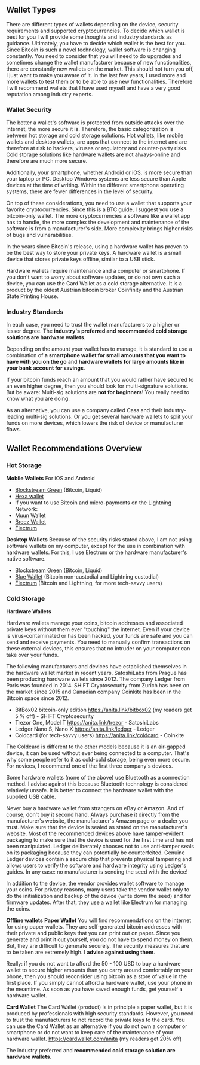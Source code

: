 ## Wallet Types

There are different types of wallets depending on the device, security requirements and supported cryptocurrencies. To decide which wallet is best for you I will provide some thoughts and industry standards as guidance. Ultimately, you have to decide which wallet is the best for you. Since Bitcoin is such a novel technology, wallet software is changing constantly. You need to consider that you will need to do upgrades and sometimes change the wallet manufacturer because of new functionalities, there are constantly new wallets on the market. This should not turn you off, I just want to make you aware of it. In the last few years, I used more and more wallets to test them or to be able to use new functionalities. Therefore I will recommend wallets that I have used myself and have a very good reputation among industry experts.

### Wallet Security

The better a wallet's software is protected from outside attacks over the internet, the more secure it is. Therefore, the basic categorization is between hot storage and cold storage solutions. Hot wallets, like mobile wallets and desktop wallets, are apps that connect to the internet and are therefore at risk to hackers, viruses or regulatory and counter-party risks. Cold storage solutions like hardware wallets are not always-online and therefore are much more secure.

Additionally, your smartphone, whether Android or iOS, is more secure than your laptop or PC. Desktop Windows systems are less secure than Apple devices at the time of writing. Within the different smartphone operating systems, there are fewer differences in the level of security.

On top of these considerations, you need to use a wallet that supports your favorite cryptocurrencies. Since this is a BTC guide, I suggest you use a bitcoin-only wallet. The more cryptocurrencies a software like a wallet app has to handle, the more complex the development and maintenance of the software is from a manufacturer's side. More complexity brings higher risks of bugs and vulnerabilities.

In the years since Bitcoin's release, using a hardware wallet has proven to be the best way to store your private keys. A hardware wallet is a small device that stores private keys offline, similar to a USB stick.

Hardware wallets require maintenance and a computer or smartphone. If you don't want to worry about software updates, or do not own such a device, you can use the Card Wallet as a cold storage alternative. It is a product by the oldest Austrian bitcoin broker Coinfinity and the Austrian State Printing House.

### Industry Standards
In each case, you need to trust the wallet manufacturers to a higher or lesser degree. The **industry's preferred and recommended cold storage solutions are hardware wallets**.

Depending on the amount your wallet has to manage, it is standard to use a combination of **a smartphone wallet for small amounts that you want to have with you on the go** and **hardware wallets for large amounts like in your bank account for savings**.

If your bitcoin funds reach an amount that you would rather have secured to an even higher degree, then you should look for multi-signature solutions. But be aware: Multi-sig solutions are **not for beginners**! You really need to know what you are doing.

As an alternative, you can use a company called Casa and their industry-leading multi-sig solutions. Or you get several hardware wallets to split your funds on more devices, which lowers the risk of device or manufacturer flaws.

## Wallet Recommendations Overview

### Hot Storage

**Mobile Wallets**
For iOS and Android
* [Blockstream Green](https://blockstream.com/green/) (Bitcoin, Liquid)
* [Hexa wallet](https://hexawallet.io/)
* If you want to use Bitcoin and micro-payments on the Lightning Network:
* [Muun Wallet](https://muun.com/)
* [Breez Wallet](https://breez.technology/)
* [Electrum](https://electrum.org)

**Desktop Wallets**
Because of the security risks stated above, I am not using software wallets on my computer, except for the use in combination with hardware wallets. For this, I use Electrum or the hardware manufacturer's native software.

* [Blockstream Green](https://blockstream.com/green/) (Bitcoin, Liquid)
* [Blue Wallet](https://bluewallet.io/) (Bitcoin non-custodial and Lightning custodial)
* [Electrum](https://electrum.org) (Bitcoin and Lightning, for more tech-savvy users)

### Cold Storage
**Hardware Wallets**

Hardware wallets manage your coins, bitcoin addresses and associated private keys without them ever "touching" the internet. Even if your device is virus-contaminated or has been hacked, your funds are safe and you can send and receive payments. You need to manually confirm transactions on these external devices, this ensures that no intruder on your computer can take over your funds.

The following manufacturers and devices have established themselves in the hardware wallet market in recent years. SatoshiLabs from Prague has been producing hardware wallets since 2012. The company Ledger from Paris was founded in 2014. SHIFT Cryptosecurity from Zurich has been on the market since 2015 and Canadian company Coinkite has been in the Bitcoin space since 2012.

* BitBox02 bitcoin-only edition https://anita.link/bitbox02 (my readers get 5 % off) - SHIFT Cryptosecurity
* Trezor One, Model T https://anita.link/trezor - SatoshiLabs
* Ledger Nano S, Nano X https://anita.link/ledger - Ledger
* Coldcard (for tech-savvy users) https://anita.link/coldcard - Coinkite

The Coldcard is different to the other models because it is an air-gapped device, it can be used without ever being connected to a computer. That's why some people refer to it as cold-cold storage, being even more secure. For novices, I recommend one of the first three company's devices.

Some hardware wallets (none of the above) use Bluetooth as a connection method. I advise against this because Bluetooth technology is considered relatively unsafe. It is better to connect the hardware wallet with the supplied USB cable.

Never buy a hardware wallet from strangers on eBay or Amazon. And of course, don't buy it second hand. Always purchase it directly from the manufacturer's website, the manufacturer's Amazon page or a dealer you trust. Make sure that the device is sealed as stated on the manufacturer's website. Most of the recommended devices above have tamper-evident packaging to make sure that the device is used for the first time and has not been manipulated. Ledger deliberately chooses not to use anti-tamper seals on its packaging because they can potentially be counterfeited. Genuine Ledger devices contain a secure chip that prevents physical tampering and allows users to verify the software and hardware integrity using Ledger's guides. In any case: no manufacturer is sending the seed with the device!

In addition to the device, the vendor provides wallet software to manage your coins. For privacy reasons, many users take the vendor wallet only to do the initialization and backup of the device (write down the seed) and for firmware updates. After that, they use a wallet like Electrum for managing the coins.

**Offline wallets**
**Paper Wallet**
You will find recommendations on the internet for using paper wallets. They are self-generated bitcoin addresses with their private and public keys that you can print out on paper. Since you generate and print it out yourself, you do not have to spend money on them. But, they are difficult to generate securely. The security measures that are to be taken are extremely high. **I advise against using them**.

Really: if you do not want to afford the 50 - 100 USD to buy a hardware wallet to secure higher amounts than you carry around comfortably on your phone, then you should reconsider using bitcoin as a store of value in the first place.
If you simply cannot afford a hardware wallet, use your phone in the meantime. As soon as you have saved enough funds, get yourself a hardware wallet.

**Card Wallet**
The Card Wallet (product) is in principle a paper wallet, but it is produced by professionals with high security standards. However, you need to trust the manufacturers to not record the private keys to the card. You can use the Card Wallet as an alternative if you do not own a computer or smartphone or do not want to keep care of the maintenance of your hardware wallet. https://cardwallet.com/anita (my readers get 20% off)

The industry preferred and **recommended cold storage solution are hardware wallets**.
